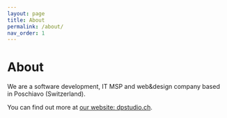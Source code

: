 ```yaml
---
layout: page
title: About
permalink: /about/
nav_order: 1
---
```


# About

We are a software development, IT MSP and web&design company based in Poschiavo (Switzerland).

You can find out more at [our website: dpstudio.ch](https://dpstudio.ch/about-us).
